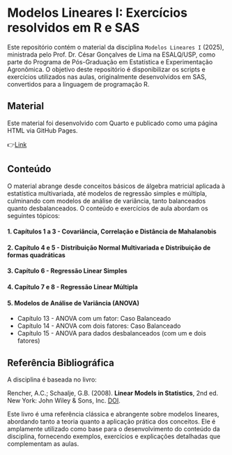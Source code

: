 # Modelos Lineares I: Exercícios resolvidos em R e SAS

Este repositório contém o material da disciplina `Modelos Lineares I` (2025), ministrada pelo Prof. Dr. César Gonçalves de Lima na ESALQ/USP, como parte do Programa de Pós-Graduação em Estatística e Experimentação Agronômica. O objetivo deste repositório é disponibilizar os scripts e exercícios utilizados nas aulas, originalmente desenvolvidos em SAS, convertidos para a linguagem de programação R.

## Material
Este material foi desenvolvido com Quarto e publicado como uma página HTML via GitHub Pages.

👉[Link](https://amatiussi.github.io/Linear_Model/)

## Conteúdo 
O material abrange desde conceitos básicos de álgebra matricial aplicada à estatística multivariada, até modelos de regressão simples e múltipla, culminando com modelos de análise de variância, tanto balanceados quanto desbalanceados. O conteúdo e exercícios de aula abordam os seguintes tópicos:

#### 1. Capítulos 1 a 3 - Covariância, Correlação e Distância de Mahalanobis
#### 2. Capítulo 4 e 5 - Distribuição Normal Multivariada e Distribuição de formas quadráticas
#### 3. Capítulo 6 - Regressão Linear Simples
#### 4. Capítulo 7 e 8 - Regressão Linear Múltipla
#### 5. Modelos de Análise de Variância (ANOVA)
- Capítulo 13 - ANOVA com um fator: Caso Balanceado
- Capítulo 14 - ANOVA com dois fatores: Caso Balanceado
- Capítulo 15 - ANOVA para dados desbalanceados (com um e dois fatores)

## Referência Bibliográfica
A disciplina é baseada no livro:

Rencher, A.C.; Schaalje, G.B. (2008). **Linear Models in Statistics**, 2nd ed. New York: John Wiley & Sons, Inc. [DOI](https://doi.org/10.1002/9780470192610).

Este livro é uma referência clássica e abrangente sobre modelos lineares, abordando tanto a teoria quanto a aplicação prática dos conceitos. Ele é amplamente utilizado como base para o desenvolvimento do conteúdo da disciplina, fornecendo exemplos, exercícios e explicações detalhadas que complementam as aulas.
